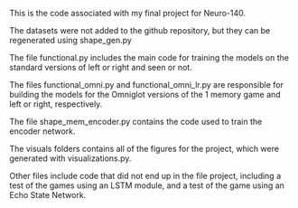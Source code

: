This is the code associated with my final project for Neuro-140.

The datasets were not added to the github repository, but they can be regenerated using shape_gen.py

The file functional.py includes the main code for training the models on the standard versions of left or right and seen or not.

The files functional_omni.py and functional_omni_lr.py are responsible for building the models for the Omniglot versions of the 1 memory game and left or right, respectively.

The file shape_mem_encoder.py contains the code used to train the encoder network.

The visuals folders contains all of the figures for the project, which were generated with visualizations.py.

Other files include code that did not end up in the file project, including a test of the games using an LSTM module, and a test of the game using an Echo State Network.
